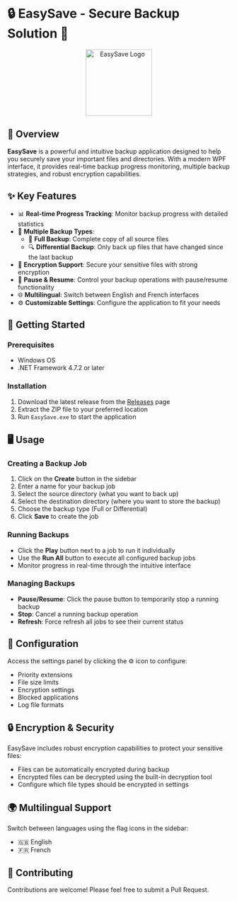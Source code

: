 # 🔒 EasySave - Secure Backup Solution 🚀


<div align="center">
  <img src="https://raw.githubusercontent.com/FortAwesome/Font-Awesome/6.x/svgs/solid/shield-halved.svg" width="150" height="150" alt="EasySave Logo">
</div>

## 🌟 Overview

**EasySave** is a powerful and intuitive backup application designed to help you securely save your important files and directories. With a modern WPF interface, it provides real-time backup progress monitoring, multiple backup strategies, and robust encryption capabilities.

## ✨ Key Features

- 📊 **Real-time Progress Tracking**: Monitor backup progress with detailed statistics
- 🔄 **Multiple Backup Types**:
  - 📁 **Full Backup**: Complete copy of all source files
  - 🔍 **Differential Backup**: Only back up files that have changed since the last backup
- 🔐 **Encryption Support**: Secure your sensitive files with strong encryption
- 🔄 **Pause & Resume**: Control your backup operations with pause/resume functionality
- 🌐 **Multilingual**: Switch between English and French interfaces
- ⚙️ **Customizable Settings**: Configure the application to fit your needs

## 🚀 Getting Started

### Prerequisites

- Windows OS
- .NET Framework 4.7.2 or later

### Installation

1. Download the latest release from the [Releases](https://github.com/yourusername/EasySave/releases) page
2. Extract the ZIP file to your preferred location
3. Run `EasySave.exe` to start the application

## 🖥️ Usage

### Creating a Backup Job

1. Click on the **Create** button in the sidebar
2. Enter a name for your backup job
3. Select the source directory (what you want to back up)
4. Select the destination directory (where you want to store the backup)
5. Choose the backup type (Full or Differential)
6. Click **Save** to create the job

### Running Backups

- Click the **Play** button next to a job to run it individually
- Use the **Run All** button to execute all configured backup jobs
- Monitor progress in real-time through the intuitive interface

### Managing Backups

- **Pause/Resume**: Click the pause button to temporarily stop a running backup
- **Stop**: Cancel a running backup operation
- **Refresh**: Force refresh all jobs to see their current status

## 🔧 Configuration

Access the settings panel by clicking the ⚙️ icon to configure:

- Priority extensions
- File size limits
- Encryption settings
- Blocked applications
- Log file formats

## 🔒 Encryption & Security

EasySave includes robust encryption capabilities to protect your sensitive files:

- Files can be automatically encrypted during backup
- Encrypted files can be decrypted using the built-in decryption tool
- Configure which file types should be encrypted in settings

## 🌍 Multilingual Support

Switch between languages using the flag icons in the sidebar:
- 🇬🇧 English
- 🇫🇷 French

## 👥 Contributing

Contributions are welcome! Please feel free to submit a Pull Request.

